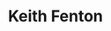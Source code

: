 ---
title: Keith Fenton
name: Keith Fenton
name-sort: Fenton, Keith
totals:
- event: Brier
  games: 28
  wins: 21
  losses: 7
  inturn-total: 175
  inturn-percent: 79
  outturn-total: 331
  outturn-percent: 84
  draw-total: 366
  draw-percent: 83
  takeout-total: 140
  takeout-percent: 79
  shots-total: 506
  shots-percent: 82
- event: Trials (Men)
  games: 20
  wins: 12
  losses: 8
  inturn-total: 145
  inturn-percent: 83
  outturn-total: 229
  outturn-percent: 86
  draw-total: 313
  draw-percent: 87
  takeout-total: 61
  takeout-percent: 75
  shots-total: 374
  shots-percent: 85
years:
- year: 1995
  event: Brier
  team: MB
  position: Lead
  games: 14
  wins: 12
  losses: 2
  inturn-total: 101
  inturn-percent: 75
  outturn-total: 150
  outturn-percent: 77
  draw-total: 170
  draw-percent: 77
  takeout-total: 81
  takeout-percent: 75
  shots-total: 251
  shots-percent: 76
- year: 2001
  event: Brier
  team: MB
  position: Lead
  games: 14
  wins: 9
  losses: 5
  inturn-total: 74
  inturn-percent: 84
  outturn-total: 181
  outturn-percent: 90
  draw-total: 196
  draw-percent: 89
  takeout-total: 59
  takeout-percent: 85
  shots-total: 255
  shots-percent: 88
- year: 1997
  event: Trials (Men)
  team: BUR
  position: Lead
  games: 9
  wins: 5
  losses: 4
  inturn-total: 64
  inturn-percent: 79
  outturn-total: 103
  outturn-percent: 88
  draw-total: 143
  draw-percent: 87
  takeout-total: 24
  takeout-percent: 69
  shots-total: 167
  shots-percent: 85
- year: 2001
  event: Trials (Men)
  team: BUR
  position: Lead
  games: 11
  wins: 7
  losses: 4
  inturn-total: 81
  inturn-percent: 85
  outturn-total: 126
  outturn-percent: 84
  draw-total: 170
  draw-percent: 86
  takeout-total: 37
  takeout-percent: 78
  shots-total: 207
  shots-percent: 85
vs:
- Abel, Clinton
- Alderman, Dan
- Andrews, Robert
- Armstrong, Mark
- Assad, Mike
- Bailey, Scott
- Bartlett, Don
- Burgess, Bryan
- Burgess, Craig
- Butler, Mark
- Campbell, Robert
- Charteris, Wayne
- Chorostkowski, Brad
- Clarke, Dave
- Dacey, Mark
- Feldman, Alfred
- Ferbey, Randy
- Fetterly, Tom
- Flemming, Paul
- Folk, Rick
- Gagnon, Steeve
- Gallant, Peter
- Gretzinger, Bert
- Hackner, Al
- Harcourt, Doug
- Harcourt, Greg
- Harrison, Neil
- Harvey, Paul
- Heidt, Brad
- Hemmings, Guy
- Iskiw, Blayne
- Jackson, Glen
- Jenkins, Bill
- Joanisse, Dean
- Kalthoff, Kevin
- Kawaja, John
- Lacey, Jeff
- Lang, Rick
- Langdon, Dennis
- Lappalainen, Art
- Lohnes, Bruce
- MacDonald, Peter
- MacPherson, Brad
- MacPherson, Bryan
- Martin, Kevin
- McCarrel, Graeme
- Middaugh, Wayne
- Mimeault, Bernard
- Mimeault, Greg
- Moshenko, Darcy
- Moshenko, Jaret
- Moss, Steve
- Nedohin, David
- Ness, Dale
- Odian, Scott
- Ormbsy, Dan
- O'Rourke, Mark
- Pahl, James
- Park, Kevin
- Patriquin, Chuck
- Peddigrew, Ken
- Perroud, Pat
- Pfeifer, Scott
- Pinsent, Garry
- Power, Joe
- Richard, Gerry
- Rocque, Marcel
- Ryan, Keith
- Ryan, Mike
- Ryan, Pat
- Scharf, Joe
- Skillen, Aaron
- Sullivan, Charles Jr
- Sullivan, Jim
- Tervo, Randy
- Tetley, Ian
- Thibaudeau, Guy
- Tremblay, Roderigue
- Tuson, Jay
- Vautour, Joseph
- Wempe, Brian
- Werenich, Ed
- Westphal, Don
- Armstrong, Doug
- Engel, Ron
- Frans, Joseph
- Germsheid, Tony
- Gould, Steve
- Grattan, James
- Hannah, Brad
- Harris, Mike
- Hart, Richard
- Harvey, Don
- Howard, Glenn
- Howard, Russ
- Johnston, Wade
- Karrys, George
- Laing, Brent
- Loevenmark, Phil
- MacDonald, Blake
- MacDonald, Brent
- McAulay, Greg
- Mead, Jon
- Mellof, David
- Miki, Bryan
- Mitchell, Collin
- Morris, John
- Nicholls, Peter
- Odishaw, Grant
- Park, Kerry
- Patterson, Scott
- Pierce, Brent
- Ramcharan, Rudy
- Rogers, Les
- Rycroft, Carter
- Savill, Craig
- Semen, Jerry
- Smith, Dave
- Stambaugh, Doug
- Stoughton, Jeff
- Sveistrup, Jody
- Tresoor, Ken
- Ursel, Bob
- Vandenberghe, Garry
- Walchuk, Don
- Whittle, Mark
---